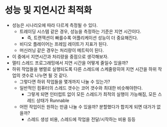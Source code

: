 # 성능 및 지연시간 최적화
- 성능은 시나리오에 따라 다르게 측정될 수 있다.
  - 트레이딩 시스템 같은 경우, 성능을 측정하는 기준은 지연 시간이다.
    - 즉, 트랜잭션이 빠를수록 어플리케이션 성능이 더 중요해진다.
  - 비디오 플레이어는 프레임 레이트가 지표가 된다.
  - 머신러닝 같은 경우는 처리량이 메트릭이 된다.
- 이 중에서 지연시간과 처리량을 중점으로 생각해보자.
- 멀티 스레드 프로그래밍에서 지연 시간을 어떻게 줄일수 있을까?
- 하위 작업들을 병렬로 실행되도록 다른 스레드에 스케줄랑히여 지연 시간을 하위 작업의 갯수로 나누면 될 것 같다.
  - 그렇다면 하위 작업들을 몇개까지 나눌 수 있는가?
  - 일반적인 컴퓨터의 스레드 갯수는 코어 갯수와 최대한 비슷해야한다.
    - 그렇게 되면 인터럽트 없이 모든 스레드가 최적의 실행이 가능해짐, 모든 스레드 상태가 Runnable
  - 어떤 작업이든 원하는 만큼 나눌 수 있을까? 분할했다가 합치게 되면 대가가 없을까? 
    - 스레드 생성 비용, 스레드에 작업을 전달/시작하는 비용 등등
